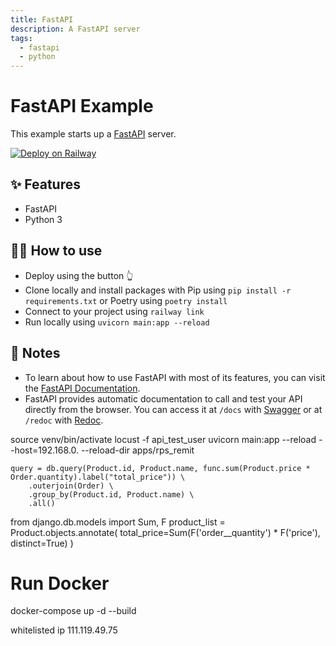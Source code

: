 ```yaml
---
title: FastAPI
description: A FastAPI server
tags:
  - fastapi
  - python
---
```


# FastAPI Example

This example starts up a [FastAPI](https://fastapi.tiangolo.com/) server.

[![Deploy on Railway](https://railway.app/button.svg)](https://railway.app/new/template/-NvLj4?referralCode=milo)
## ✨ Features

- FastAPI
- Python 3

## 💁‍♀️ How to use

- Deploy using the button 👆
- Clone locally and install packages with Pip using `pip install -r requirements.txt` or Poetry using `poetry install`
- Connect to your project using `railway link`
- Run locally using `uvicorn main:app --reload`

## 📝 Notes

- To learn about how to use FastAPI with most of its features, you can visit the [FastAPI Documentation](https://fastapi.tiangolo.com/tutorial/).
- FastAPI provides automatic documentation to call and test your API directly from the browser. You can access it at `/docs` with [Swagger](https://github.com/swagger-api/swagger-ui) or at `/redoc` with [Redoc](https://github.com/Rebilly/ReDoc).


source venv/bin/activate
 locust -f api_test_user
 uvicorn main:app --reload --host=192.168.0. --reload-dir apps/rps_remit


    query = db.query(Product.id, Product.name, func.sum(Product.price * Order.quantity).label("total_price")) \
        .outerjoin(Order) \
        .group_by(Product.id, Product.name) \
        .all()


  from django.db.models import Sum, F
  product_list = Product.objects.annotate(
    total_price=Sum(F('order__quantity') * F('price'), distinct=True)
)


# Run Docker
docker-compose up -d --build

whitelisted ip
111.119.49.75 